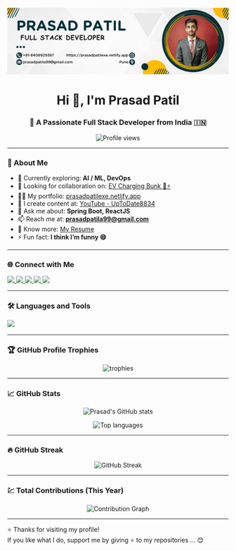 ![logo](https://github.com/PrasadByte/PrasadByte/blob/main/Yellow%20And%20Blue%20Modern%20Business%20LinkedIn%20Article%20Cover%20Image.png)

<h1 align="center">Hi 👋, I'm Prasad Patil</h1>
<h3 align="center">🚀 A Passionate Full Stack Developer from India 🇮🇳</h3>

<p align="center">
  <img src="https://komarev.com/ghpvc/?username=prasadbyte&label=Profile%20views&color=0e75b6&style=flat" alt="Profile views" />
</p>

---

### 🔭 About Me

- 🌱 Currently exploring: **AI / ML, DevOps**
- 🤝 Looking for collaboration on: [EV Charging Bunk 🚗⚡](https://github.com/PrasadByte/Electric-Vehicle-Recharge-Bunk)
- 👨‍💻 My portfolio: [prasadpatilexe.netlify.app](https://prasadpatilexe.netlify.app/)
- 📝 I create content at: [YouTube - UpToDate8834](https://www.youtube.com/@uptodate8834)
- 💬 Ask me about: **Spring Boot, ReactJS**
- 📫 Reach me at: **prasadpatila99@gmail.com**
- 📄 Know more: [My Resume](https://drive.google.com/file/d/1QxaEkd10w-u29xejYOuodfjMSEMODZ04/view?usp=sharing)
- ⚡ Fun fact: **I think I’m funny 😄**

---

### 🌐 Connect with Me

<p align="left">
  <a href="https://linkedin.com/in/prasad-byte/" target="_blank">
    <img src="https://img.shields.io/badge/LinkedIn-%230077B5.svg?&style=for-the-badge&logo=linkedin&logoColor=white" />
  </a>
  <a href="https://fb.com/prasad.patil.9421" target="_blank">
    <img src="https://img.shields.io/badge/Facebook-%231877F2.svg?&style=for-the-badge&logo=facebook&logoColor=white" />
  </a>
  <a href="https://instagram.com/prasad_patil.exe/" target="_blank">
    <img src="https://img.shields.io/badge/Instagram-%23E4405F.svg?&style=for-the-badge&logo=instagram&logoColor=white" />
  </a>
  <a href="https://www.youtube.com/@uptodate8834" target="_blank">
    <img src="https://img.shields.io/badge/YouTube-%23FF0000.svg?&style=for-the-badge&logo=youtube&logoColor=white" />
  </a>
  <a href="https://www.hackerrank.com/prasadpatila99" target="_blank">
    <img src="https://img.shields.io/badge/HackerRank-%232EC866.svg?&style=for-the-badge&logo=HackerRank&logoColor=white" />
  </a>
</p>

---

### 🛠️ Languages and Tools

<p align="left">
  <img src="https://skillicons.dev/icons?i=java,spring,react,js,html,css,bootstrap,tailwind,nodejs,express,mongodb,mysql,postgresql,git,docker,kubernetes,jenkins,aws,linux,dotnet,csharp,python,androidstudio,vscode,bash" />
</p>

---

### 🏆 GitHub Profile Trophies

<p align="center">
  <img src="https://github-profile-trophy.vercel.app/?username=prasadbyte&theme=algolia&no-frame=true&margin-w=15&row=2&column=3" alt="trophies" />
</p>

---

### 📈 GitHub Stats

<p align="center">
  <img src="https://github-readme-stats.vercel.app/api?username=prasadbyte&show_icons=true&theme=tokyonight" alt="Prasad's GitHub stats" />
</p>

<p align="center">
  <img src="https://github-readme-stats.vercel.app/api/top-langs/?username=prasadbyte&layout=compact&theme=tokyonight" alt="Top languages" />
</p>

---

### 🔥 GitHub Streak

<p align="center">
  <img src="https://streak-stats.demolab.com/?user=prasadbyte&theme=tokyonight&hide_border=false" alt="GitHub Streak" />
</p>

---

### 💹 Total Contributions (This Year)

<p align="center">
  <img src="https://github-readme-activity-graph.vercel.app/graph?username=prasadbyte&theme=tokyo-night&hide_border=true" alt="Contribution Graph" />
</p>

---

⭐️ Thanks for visiting my profile!  
If you like what I do, support me by giving ⭐️ to my repositories ... 😊
